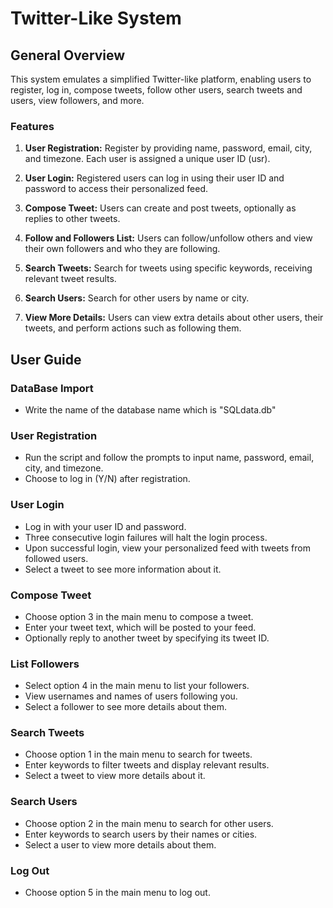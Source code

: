 # Twitter-Like System

## General Overview

This system emulates a simplified Twitter-like platform, enabling users to register, log in, compose tweets, follow other users, search tweets and users, view followers, and more.

### Features

1. **User Registration:** Register by providing name, password, email, city, and timezone. Each user is assigned a unique user ID (usr).

2. **User Login:** Registered users can log in using their user ID and password to access their personalized feed.

3. **Compose Tweet:** Users can create and post tweets, optionally as replies to other tweets.

4. **Follow and Followers List:** Users can follow/unfollow others and view their own followers and who they are following.

5. **Search Tweets:** Search for tweets using specific keywords, receiving relevant tweet results.

6. **Search Users:** Search for other users by name or city.

7. **View More Details:** Users can view extra details about other users, their tweets, and perform actions such as following them.

## User Guide

### DataBase Import
- Write the name of the database name which is "SQLdata.db" 

### User Registration

- Run the script and follow the prompts to input name, password, email, city, and timezone.
- Choose to log in (Y/N) after registration.

### User Login

- Log in with your user ID and password.
- Three consecutive login failures will halt the login process.
- Upon successful login, view your personalized feed with tweets from followed users.
- Select a tweet to see more information about it.

### Compose Tweet

- Choose option 3 in the main menu to compose a tweet.
- Enter your tweet text, which will be posted to your feed.
- Optionally reply to another tweet by specifying its tweet ID.

### List Followers

- Select option 4 in the main menu to list your followers.
- View usernames and names of users following you.
- Select a follower to see more details about them.

### Search Tweets

- Choose option 1 in the main menu to search for tweets.
- Enter keywords to filter tweets and display relevant results.
- Select a tweet to view more details about it.

### Search Users

- Choose option 2 in the main menu to search for other users.
- Enter keywords to search users by their names or cities.
- Select a user to view more details about them.

### Log Out

- Choose option 5 in the main menu to log out.
